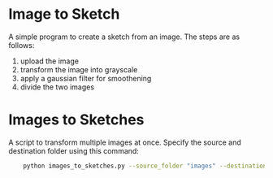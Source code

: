 # Image to Sketch

A simple program to create a sketch from an image. The steps are as follows:

1. upload the image
2. transform the image into grayscale
3. apply a gaussian filter for smoothening 
4. divide the two images


# Images to Sketches

A script to transform multiple images at once. Specify the source and destination folder using this command:


``` Bash
    python images_to_sketches.py --source_folder "images" --destination_folder "destination" 
```